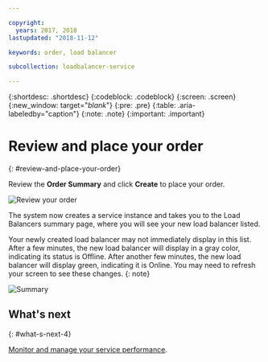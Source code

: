 ```yaml
---

copyright:
  years: 2017, 2018
lastupdated: "2018-11-12"

keywords: order, load balancer

subcollection: loadbalancer-service

---
```


{:shortdesc: .shortdesc}
{:codeblock: .codeblock}
{:screen: .screen}
{:new_window: target="_blank_"}
{:pre: .pre}
{:table: .aria-labeledby="caption"}
{:note: .note}
{:important: .important}

# Review and place your order
{: #review-and-place-your-order}

Review the **Order Summary** and click **Create** to place your order.

![Review your order](images/review-order-lb.png "Review your order")

The system now creates a service instance and takes you to the Load Balancers summary page, where you will see your new load balancer listed.

Your newly created load balancer may not immediately display in this list. After a few minutes, the new load balancer will display in a gray color, indicating its status is Offline. After another few minutes, the new load balancer will display green, indicating it is Online. You may need to refresh your screen to see these changes.
{: note}

![Summary](images/summary-online.png "Summary")

## What's next
{: #what-s-next-4}

[Monitor and manage your service performance](/docs/loadbalancer-service?topic=loadbalancer-service-monitoring-and-managing-your-service).
